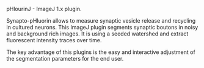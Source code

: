 pHlourinJ - ImageJ 1.x plugin.

Synapto-pHluorin allows to measure synaptic vesicle release and recycling in cultured neurons. 
This ImageJ plugin segments synaptic boutons in noisy and background rich images.
It is using a seeded watershed and extract fluorescent intensity traces over time.

The key advantage of this plugins is the easy and interactive adjustment of the 
segmentation parameters for the end user. 
